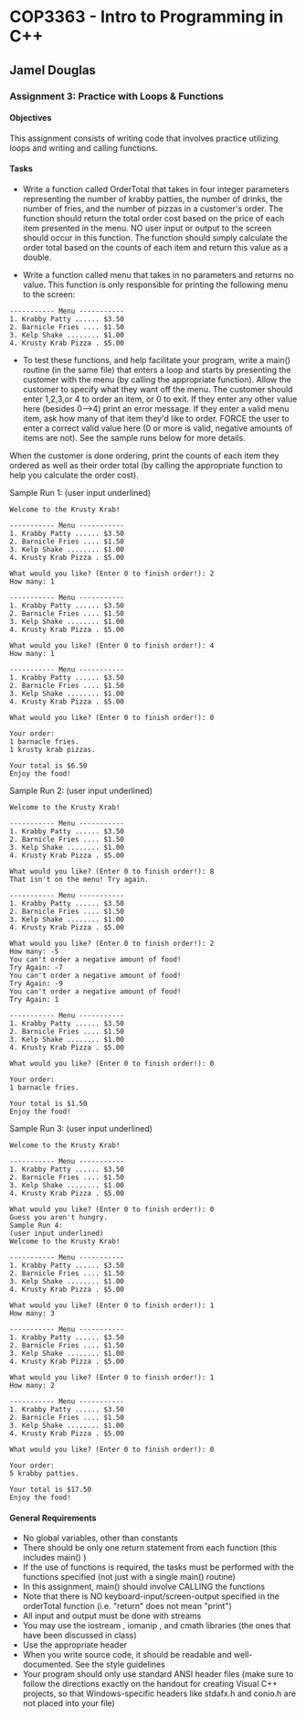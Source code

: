 # COP3363 - Intro to Programming in C++

## Jamel Douglas

### Assignment 3: Practice with Loops & Functions

#### Objectives
This assignment consists of writing code that involves practice utilizing loops and writing and calling functions.

#### Tasks
- Write a function called OrderTotal that takes in four integer parameters representing the number of krabby patties, the number of drinks, the number of fries, and the number of pizzas in a customer's order. The function should return the total order cost based on the price of each item presented in the menu. NO user input or output to the screen should occur in this function. The function should simply calculate the order total based on the counts of each item and return this value as a double.
 
- Write a function called menu that takes in no parameters and returns no value. This function is only responsible for printing the following menu to the screen:

~~~
----------- Menu -----------
1. Krabby Patty ...... $3.50
2. Barnicle Fries .... $1.50
3. Kelp Shake ........ $1.00
4. Krusty Krab Pizza . $5.00
~~~

- To test these functions, and help facilitate your program, write a main() routine (in the same file) that enters a loop and starts by presenting the customer with the menu (by calling the appropriate function). Allow the customer to specify what they want off the menu. The customer should enter 1,2,3,or 4 to order an item, or 0 to exit. If they enter any other value here (besides 0-->4) print an error message. If they enter a valid menu item, ask how many of that item they'd like to order. FORCE the user to enter a correct valid value here (0 or more is valid, negative amounts of items are not). See the sample runs below for more details.

When the customer is done ordering, print the counts of each item they ordered as well as their order total (by calling the appropriate function to help you calculate the order cost).

Sample Run 1:
(user input underlined)
```
Welcome to the Krusty Krab!

----------- Menu -----------
1. Krabby Patty ...... $3.50
2. Barnicle Fries .... $1.50
3. Kelp Shake ........ $1.00
4. Krusty Krab Pizza . $5.00

What would you like? (Enter 0 to finish order!): 2
How many: 1

----------- Menu -----------
1. Krabby Patty ...... $3.50
2. Barnicle Fries .... $1.50
3. Kelp Shake ........ $1.00
4. Krusty Krab Pizza . $5.00

What would you like? (Enter 0 to finish order!): 4
How many: 1

----------- Menu -----------
1. Krabby Patty ...... $3.50
2. Barnicle Fries .... $1.50
3. Kelp Shake ........ $1.00
4. Krusty Krab Pizza . $5.00

What would you like? (Enter 0 to finish order!): 0

Your order:
1 barnacle fries.
1 krusty krab pizzas.

Your total is $6.50
Enjoy the food!
```

Sample Run 2:
(user input underlined)
```
Welcome to the Krusty Krab!

----------- Menu -----------
1. Krabby Patty ...... $3.50
2. Barnicle Fries .... $1.50
3. Kelp Shake ........ $1.00
4. Krusty Krab Pizza . $5.00

What would you like? (Enter 0 to finish order!): 8
That isn't on the menu! Try again.

----------- Menu -----------
1. Krabby Patty ...... $3.50
2. Barnicle Fries .... $1.50
3. Kelp Shake ........ $1.00
4. Krusty Krab Pizza . $5.00

What would you like? (Enter 0 to finish order!): 2
How many: -5
You can't order a negative amount of food!
Try Again: -7
You can't order a negative amount of food!
Try Again: -9
You can't order a negative amount of food!
Try Again: 1

----------- Menu -----------
1. Krabby Patty ...... $3.50
2. Barnicle Fries .... $1.50
3. Kelp Shake ........ $1.00
4. Krusty Krab Pizza . $5.00

What would you like? (Enter 0 to finish order!): 0

Your order:
1 barnacle fries.

Your total is $1.50
Enjoy the food!
```

Sample Run 3:
(user input underlined)
```
Welcome to the Krusty Krab!

----------- Menu -----------
1. Krabby Patty ...... $3.50
2. Barnicle Fries .... $1.50
3. Kelp Shake ........ $1.00
4. Krusty Krab Pizza . $5.00

What would you like? (Enter 0 to finish order!): 0
Guess you aren't hungry.
Sample Run 4:
(user input underlined)
Welcome to the Krusty Krab!

----------- Menu -----------
1. Krabby Patty ...... $3.50
2. Barnicle Fries .... $1.50
3. Kelp Shake ........ $1.00
4. Krusty Krab Pizza . $5.00

What would you like? (Enter 0 to finish order!): 1
How many: 3

----------- Menu -----------
1. Krabby Patty ...... $3.50
2. Barnicle Fries .... $1.50
3. Kelp Shake ........ $1.00
4. Krusty Krab Pizza . $5.00

What would you like? (Enter 0 to finish order!): 1
How many: 2

----------- Menu -----------
1. Krabby Patty ...... $3.50
2. Barnicle Fries .... $1.50
3. Kelp Shake ........ $1.00
4. Krusty Krab Pizza . $5.00

What would you like? (Enter 0 to finish order!): 0

Your order:
5 krabby patties.

Your total is $17.50
Enjoy the food!
```

#### General Requirements
- No global variables, other than constants
- There should be only one return statement from each function (this includes main() )
- If the use of functions is required, the tasks must be performed with the functions specified (not just with a single main() routine)
- In this assignment, main() should involve CALLING the functions
- Note that there is NO keyboard-input/screen-output specified in the orderTotal function (i.e. "return" does not mean "print")
- All input and output must be done with streams
- You may use the iostream , iomanip , and cmath libraries (the ones that have been discussed in class)
- Use the appropriate header
- When you write source code, it should be readable and well-documented. See the style guidelines
- Your program should only use standard ANSI header files (make sure to follow the directions exactly on the handout for creating Visual C++ projects, so that Windows-specific headers like stdafx.h and conio.h are not placed into your file)

